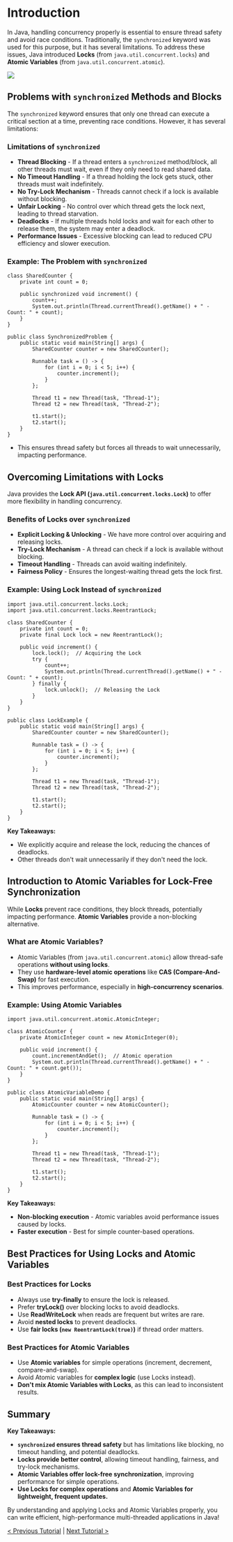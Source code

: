 # **Introduction**
In Java, handling concurrency properly is essential to ensure thread safety and avoid race conditions. Traditionally, the `synchronized` keyword was used for this purpose, but it has several limitations. To address these issues, Java introduced **Locks** (from `java.util.concurrent.locks`) and **Atomic Variables** (from `java.util.concurrent.atomic`).

[![](https://markdown-videos-api.jorgenkh.no/youtube/oiEXFKLNQpc)](https://youtu.be/oiEXFKLNQpc)

## Problems with `synchronized` Methods and Blocks
The `synchronized` keyword ensures that only one thread can execute a critical section at a time, preventing race conditions. However, it has several limitations:

### Limitations of `synchronized`
* **Thread Blocking** - If a thread enters a `synchronized` method/block, all other threads must wait, even if they only need to read shared data.
* **No Timeout Handling** - If a thread holding the lock gets stuck, other threads must wait indefinitely.
* **No Try-Lock Mechanism** - Threads cannot check if a lock is available without blocking.
* **Unfair Locking** - No control over which thread gets the lock next, leading to thread starvation.
* **Deadlocks** - If multiple threads hold locks and wait for each other to release them, the system may enter a deadlock.
* **Performance Issues** - Excessive blocking can lead to reduced CPU efficiency and slower execution.

### Example: The Problem with `synchronized`
```
class SharedCounter {
    private int count = 0;

    public synchronized void increment() {
        count++;
        System.out.println(Thread.currentThread().getName() + " - Count: " + count);
    }
}

public class SynchronizedProblem {
    public static void main(String[] args) {
        SharedCounter counter = new SharedCounter();

        Runnable task = () -> {
            for (int i = 0; i < 5; i++) {
                counter.increment();
            }
        };

        Thread t1 = new Thread(task, "Thread-1");
        Thread t2 = new Thread(task, "Thread-2");

        t1.start();
        t2.start();
    }
}
```

* This ensures thread safety but forces all threads to wait unnecessarily, impacting performance.

## Overcoming Limitations with Locks
Java provides the **Lock API (`java.util.concurrent.locks.Lock`)** to offer more flexibility in handling concurrency.

### Benefits of Locks over `synchronized`
* **Explicit Locking & Unlocking** - We have more control over acquiring and releasing locks.
* **Try-Lock Mechanism** - A thread can check if a lock is available without blocking.
* **Timeout Handling** - Threads can avoid waiting indefinitely.
* **Fairness Policy** - Ensures the longest-waiting thread gets the lock first.

### Example: Using Lock Instead of `synchronized`
```
import java.util.concurrent.locks.Lock;
import java.util.concurrent.locks.ReentrantLock;

class SharedCounter {
    private int count = 0;
    private final Lock lock = new ReentrantLock();

    public void increment() {
        lock.lock();  // Acquiring the Lock
        try {
            count++;
            System.out.println(Thread.currentThread().getName() + " - Count: " + count);
        } finally {
            lock.unlock();  // Releasing the Lock
        }
    }
}

public class LockExample {
    public static void main(String[] args) {
        SharedCounter counter = new SharedCounter();

        Runnable task = () -> {
            for (int i = 0; i < 5; i++) {
                counter.increment();
            }
        };

        Thread t1 = new Thread(task, "Thread-1");
        Thread t2 = new Thread(task, "Thread-2");

        t1.start();
        t2.start();
    }
}
```

**Key Takeaways:**
* We explicitly acquire and release the lock, reducing the chances of deadlocks.
* Other threads don't wait unnecessarily if they don't need the lock.

## Introduction to Atomic Variables for Lock-Free Synchronization
While **Locks** prevent race conditions, they block threads, potentially impacting performance. **Atomic Variables** provide a non-blocking alternative.

### What are Atomic Variables?
* Atomic Variables (from `java.util.concurrent.atomic`) allow thread-safe operations **without using locks**.
* They use **hardware-level atomic operations** like **CAS (Compare-And-Swap)** for fast execution.
* This improves performance, especially in **high-concurrency scenarios**.

### Example: Using Atomic Variables
```
import java.util.concurrent.atomic.AtomicInteger;

class AtomicCounter {
    private AtomicInteger count = new AtomicInteger(0);

    public void increment() {
        count.incrementAndGet();  // Atomic operation
        System.out.println(Thread.currentThread().getName() + " - Count: " + count.get());
    }
}

public class AtomicVariableDemo {
    public static void main(String[] args) {
        AtomicCounter counter = new AtomicCounter();

        Runnable task = () -> {
            for (int i = 0; i < 5; i++) {
                counter.increment();
            }
        };

        Thread t1 = new Thread(task, "Thread-1");
        Thread t2 = new Thread(task, "Thread-2");

        t1.start();
        t2.start();
    }
}
```

**Key Takeaways:**
* **Non-blocking execution** - Atomic variables avoid performance issues caused by locks.
* **Faster execution** - Best for simple counter-based operations.

## Best Practices for Using Locks and Atomic Variables
### Best Practices for Locks
* Always use **try-finally** to ensure the lock is released.
* Prefer **tryLock()** over blocking locks to avoid deadlocks.
* Use **ReadWriteLock** when reads are frequent but writes are rare.
* Avoid **nested locks** to prevent deadlocks.
* Use **fair locks (`new ReentrantLock(true)`)** if thread order matters.

### Best Practices for Atomic Variables
* Use **Atomic variables** for simple operations (increment, decrement, compare-and-swap).
* Avoid Atomic variables for **complex logic** (use Locks instead).
* **Don't mix Atomic Variables with Locks**, as this can lead to inconsistent results.

## Summary
**Key Takeaways:**
* **`synchronized` ensures thread safety** but has limitations like blocking, no timeout handling, and potential deadlocks.
* **Locks provide better control**, allowing timeout handling, fairness, and try-lock mechanisms.
* **Atomic Variables offer lock-free synchronization**, improving performance for simple operations.
* **Use Locks for complex operations** and **Atomic Variables for lightweight, frequent updates.**

By understanding and applying Locks and Atomic Variables properly, you can write efficient, high-performance multi-threaded applications in Java!

[< Previous Tutorial](https://github.com/nakulmitra/java-tutorial/blob/master/multithreading/thread-synchronization.md) | [Next Tutorial >](https://github.com/nakulmitra/java-tutorial/blob/master/multithreading/inter-thread-communication.md)